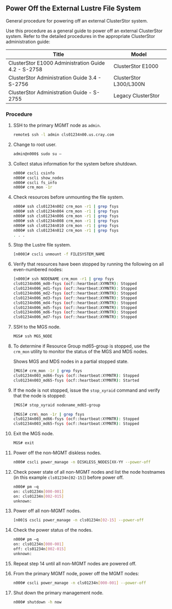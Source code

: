 

## Power Off the External Lustre File System

General procedure for powering off an external ClusterStor system.

Use this procedure as a general guide to power off an external ClusterStor system. Refer to the detailed procedures in the appropriate ClusterStor administration guide:

|Title|Model|
|-----|-----|
|ClusterStor E1000 Administration Guide 4.2 - S-2758|ClusterStor E1000|
|ClusterStor Administration Guide 3.4 - S-2756|ClusterStor L300/L300N|
|ClusterStor Administration Guide - S-2755|Legacy ClusterStor|

### Procedure

1.  SSH to the primary MGMT node as `admin`.

    ```bash
    remote$ ssh -l admin cls01234n00.us.cray.com
    ```

2.  Change to root user.

    ```bash
    admin@n000$ sudo su –
    ```

3.  Collect status information for the system before shutdown.

    ```bash
    n000# cscli csinfo
    n000# cscli show_nodes
    n000# cscli fs_info
    n000# crm_mon -1r
    ```

4.  Check resources before unmounting the file system.

    ```bash
    n000# ssh cls01234n002 crm_mon -r1 | grep fsys
    n000# ssh cls01234n004 crm_mon -r1 | grep fsys
    n000# ssh cls01234n006 crm_mon -r1 | grep fsys
    n000# ssh cls01234n008 crm_mon -r1 | grep fsys
    n000# ssh cls01234n010 crm_mon -r1 | grep fsys
    n000# ssh cls01234n012 crm_mon -r1 | grep fsys
    . . .
    ```

5.  Stop the Lustre file system.

    ```bash
    [n000]# cscli unmount -f FILESYSTEM_NAME
    ```

6.  Verify that resources have been stopped by running the following on all even-numbered nodes:

    ```bash
    [n000]# ssh NODENAME crm_mon -r1 | grep fsys
    cls01234n006_md0-fsys (ocf::heartbeat:XYMNTR): Stopped          
    cls01234n006_md1-fsys (ocf::heartbeat:XYMNTR): Stopped          
    cls01234n006_md2-fsys (ocf::heartbeat:XYMNTR): Stopped          
    cls01234n006_md3-fsys (ocf::heartbeat:XYMNTR): Stopped          
    cls01234n006_md4-fsys (ocf::heartbeat:XYMNTR): Stopped          
    cls01234n006_md5-fsys (ocf::heartbeat:XYMNTR): Stopped          
    cls01234n006_md6-fsys (ocf::heartbeat:XYMNTR): Stopped          
    cls01234n006_md7-fsys (ocf::heartbeat:XYMNTR): Stopped
    ```

7.  SSH to the MGS node.

    ```bash
    MGS# ssh MGS_NODE
    
    ```

8.  To determine if Resource Group md65-group is stopped, use the `crm_mon` utility to monitor the status of the MGS and MDS nodes.

    Shows MGS and MDS nodes in a partial stopped state.

    ```bash
    [MGS]# crm_mon -1r | grep fsys
    cls01234n003_md66-fsys (ocf::heartbeat:XYMNTR): Stopped
    cls01234n003_md65-fsys (ocf::heartbeat:XYMNTR): Started
    ```

9.  If the node is not stopped, issue the `stop_xyraid` command and verify that the node is stopped:

    ```bash
    [MGS]# stop_xyraid nodename_md65-group
    
    [MGS]# crm\_mon -1r | grep fsys
    cls01234n003_md66-fsys (ocf::heartbeat:XYMNTR): Stopped
    cls01234n003_md65-fsys (ocf::heartbeat:XYMNTR): Stopped
    ```

10. Exit the MGS node.

    ```bash
    MGS# exit
    ```

11. Power off the non-MGMT diskless nodes.

    ```bash
    n000# cscli power_manage -n DISKLESS_NODES[XX-YY --power-off
    ```

12. Check power state of all non-MGMT nodes and list the node hostnames \(in this example `cls01234n[02-15]`\) before power off.

    ```bash
    n000# pm –q
    on: cls01234n[000-001]
    on: cls01234n[002-015]
    unknown:
    ```

13. Power off all non-MGMT nodes.

    ```bash
    [n00]$ cscli power_manage -n cls01234n[02-15] --power-off
    ```

14. Check the power status of the nodes.

    ```bash
    n000# pm –q
    on: cls01234n[000-001]
    off: cls01234n[002-015]
    unknown:
    ```

15. Repeat step 14 until all non-MGMT nodes are powered off.

16. From the primary MGMT node, power off the MGMT nodes:

    ```bash
    n000# cscli power_manage -n cls01234n[000-001] --power-off
    ```

17. Shut down the primary management node.

    ```bash
    n000# shutdown -h now
    ```





